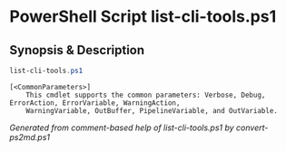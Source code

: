 # PowerShell Script list-cli-tools.ps1

## Synopsis & Description
```powershell
list-cli-tools.ps1 

```

```
[<CommonParameters>]
    This cmdlet supports the common parameters: Verbose, Debug, ErrorAction, ErrorVariable, WarningAction, 
    WarningVariable, OutBuffer, PipelineVariable, and OutVariable.
```

*Generated from comment-based help of list-cli-tools.ps1 by convert-ps2md.ps1*
